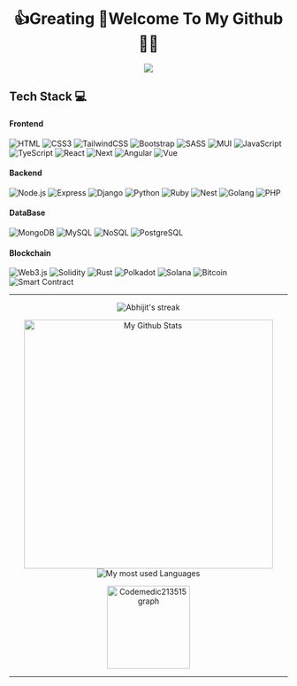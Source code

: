 <h1 align='center'>
  👍Greating 👋Welcome To My Github 👨‍💻
</h1>

<P align='center'>
 <a href="https://github.com/CreativeSuperStar">
    <img src="https://readme-typing-svg.herokuapp.com?font=Fira+Code&weight=500&size=36&duration=2000&pause=1000&color=000000&center=true&vCenter=true&random=false&width=1200&height=100&lines=Full+Stack+Web+Developer;Blockchain+Developer;Smart+Contract+Security+Auditor">
  </a> 
</P>


## Tech Stack 💻
#### Frontend
![HTML](https://img.shields.io/badge/-HTML-000?style=for-the-badge&logo=html5)
![CSS3](https://img.shields.io/badge/-CSS3-000?style=for-the-badge&logo=css3)
![TailwindCSS](https://img.shields.io/badge/-TailwindCSS-000?style=for-the-badge&logo=tailwind-css)
![Bootstrap](https://img.shields.io/badge/-Bootstrap-000?style=for-the-badge&logo=bootstrap)
![SASS](https://img.shields.io/badge/-SASS-000?style=for-the-badge&logo=sass)
![MUI](https://img.shields.io/badge/-MUI-000?style=for-the-badge&logo=mui)
![JavaScript](https://img.shields.io/badge/-JavaScript-000?style=for-the-badge&logo=javascript)
![TyeScript](https://img.shields.io/badge/-TypeScript-000?style=for-the-badge&logo=typescript)
![React](https://img.shields.io/badge/-React-000?style=for-the-badge&logo=react)
![Next](https://img.shields.io/badge/-Next-000?style=for-the-badge&logo=next.js)
![Angular](https://img.shields.io/badge/-Angular-000?style=for-the-badge&logo=angular)
![Vue](https://img.shields.io/badge/-Vue-000?style=for-the-badge&logo=vue.js)

#### Backend
![Node.js](https://img.shields.io/badge/-Node-000?style=for-the-badge&logo=node.js)
![Express](https://img.shields.io/badge/-Express-000?style=for-the-badge&logo=express)
![Django](https://img.shields.io/badge/-Django-000?style=for-the-badge&logo=django)
![Python](https://img.shields.io/badge/-Python-000?style=for-the-badge&logo=python)
![Ruby](https://img.shields.io/badge/-Ruby-000?style=for-the-badge&logo=ruby)
![Nest](https://img.shields.io/badge/-Nest-000?style=for-the-badge&logo=nest.js)
![Golang](https://img.shields.io/badge/-Golang-000?style=for-the-badge&logo=golang)
![PHP](https://img.shields.io/badge/-Php-000?style=for-the-badge&logo=php)

#### DataBase
![MongoDB](https://img.shields.io/badge/-Mongodb-000?style=for-the-badge&logo=mongodb)
![MySQL](https://img.shields.io/badge/-MySQL-000?style=for-the-badge&logo=mysql)
![NoSQL](https://img.shields.io/badge/-NoSQL-000?style=for-the-badge&logo=nosql)
![PostgreSQL](https://img.shields.io/badge/-PostgreSQL-000?style=for-the-badge&logo=postgresql)

#### Blockchain
![Web3.js](https://img.shields.io/badge/-Web3-000?style=for-the-badge&logo=web3)
![Solidity](https://img.shields.io/badge/-Solidity-000?style=for-the-badge&logo=solidity)
![Rust](https://img.shields.io/badge/-Rust-000?style=for-the-badge&logo=rust)
![Polkadot](https://img.shields.io/badge/-Polkadot-000?style=for-the-badge&logo=polkadot)
![Solana](https://img.shields.io/badge/-Solana-000?style=for-the-badge&logo=solana)
![Bitcoin](https://img.shields.io/badge/-Bitcoin-000?style=for-the-badge&logo=bitcoin)
![Smart Contract](https://img.shields.io/badge/-SmartContract-000?style=for-the-badge&logo=smartcontract)


---
 
<p align="center">
    <img title="My Github Streak Check" alt="Abhijit's streak" src="https://github-readme-streak-stats.herokuapp.com/?user=CreativeSuperStar&theme=black-ice&hide_border=true&stroke=0000&background=060A0C0"/>
</p>
<p align="center">
    <img width="450px" alt="My Github Stats" src="https://github-readme-stats.vercel.app/api?username=CreativeSuperStar&show_icon=true&hide_border=true&theme=react&bg_color=0D1117&include_all_commits&count_private=true" />
    <img alt="My most used Languages" src="https://github-readme-stats.vercel.app/api/top-langs/?username=CreativeSuperStar&langs_count=8&count_private=true&layout=compact&theme=react&hide_border=true&bg_color=0D1117" /> 
</p>

<p align="center">
    <img src="https://github-profile-trophy.vercel.app?username=codemedic213515&column=9&row=2&margin-w=15&padding=10&show_icons=true&line_height=30&theme=algolia" height="150" alt="Codemedic213515 graph"  />
</p>

---





